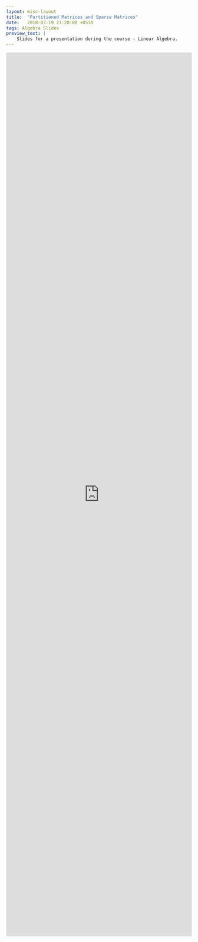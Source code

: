 ```yaml
---
layout: misc-layout
title:  "Partitioned Matrices and Sparse Matrices"
date:   2018-03-19 21:20:00 +0530
tags: Algebra Slides
preview_text: |
    Slides for a presentation during the course - Linear Algebra.
---
```


<div align="center">
    <iframe src="https://docs.google.com/viewer?url={{ site.url }}/docs/assignment_presentation/Partitioned-Matrices-and-Sparse-Matrices.pdf&embedded=true"  frameborder="0" style="position: relative; width: 100%; height: 60vh" ></iframe>
</div>
